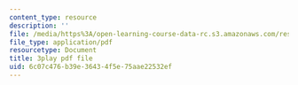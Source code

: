 ```yaml
---
content_type: resource
description: ''
file: /media/https%3A/open-learning-course-data-rc.s3.amazonaws.com/res-3-003-learn-to-build-your-own-videogame-with-the-unity-game-engine-and-microsoft-kinect-january-iap-2017/6c07c476b39e36434f5e75aae22532ef_EIWhCCjSkPU.pdf
file_type: application/pdf
resourcetype: Document
title: 3play pdf file
uid: 6c07c476-b39e-3643-4f5e-75aae22532ef
---
```

